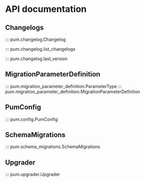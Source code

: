 # API documentation

## Changelogs

::: pum.changelog.Changelog

::: pum.changelog.list_changelogs

::: pum.changelog.last_version

## MigrationParameterDefinition
::: pum.migration_parameter_definition.ParameterType
::: pum.migration_parameter_definition.MigrationParameterDefintion

## PumConfig
::: pum.config.PumConfig

## SchemaMigrations
::: pum.schema_migrations.SchemaMigrations

## Upgrader
::: pum.upgrader.Upgrader
